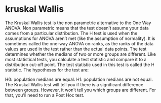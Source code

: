 # kruskal Wallis

The Kruskal Wallis test is the non parametric alternative to the One Way ANOVA. Non parametric means that the test doesn’t assume your data comes from a particular distribution. The H test is used when the assumptions for ANOVA aren’t met (like the assumption of normality). It is sometimes called the one-way ANOVA on ranks, as the ranks of the data values are used in the test rather than the actual data points.
The test determines whether the medians of two or more groups are different. Like most statistical tests, you calculate a test statistic and compare it to a distribution cut-off point. The test statistic used in this test is called the H statistic. The hypotheses for the test are:

H0: population medians are equal.
H1: population medians are not equal.
The Kruskal Wallis test will tell you if there is a significant difference between groups. However, it won’t tell you which groups are different. For that, you’ll need to run a Post Hoc test.
